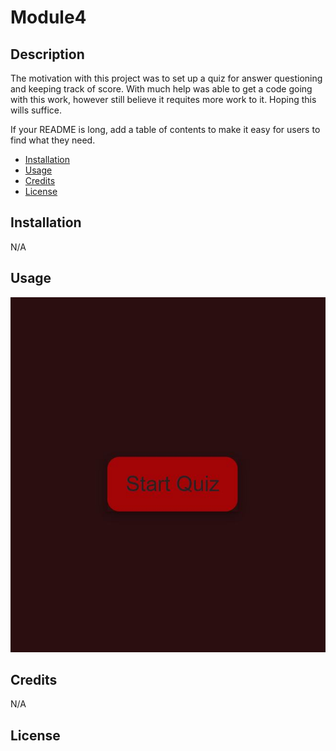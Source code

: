 # Module4


## Description

The motivation with this project was to set up a quiz for answer questioning and keeping track of score. With much help was able to get a code going with this work,
however still believe it requites more work to it. Hoping this wills suffice.

If your README is long, add a table of contents to make it easy for users to find what they need.

- [Installation](#installation)
- [Usage](#usage)
- [Credits](#credits)
- [License](#license)

## Installation

N/A

## Usage

![Screenshot](/assets/screenshot.jpg)

## Credits

N/A

## License
